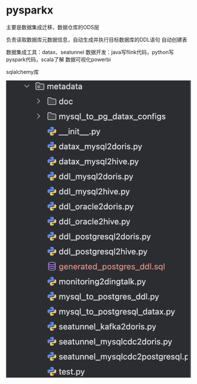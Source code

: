 # pysparkx

主要是数据集成迁移，数据仓库的ODS层

负责读取数据库元数据信息，自动生成并执行目标数据库的DDL语句 自动创建表

数据集成工具：datax、seatunnel
数据开发：java写flink代码，python写pyspark代码，scala了解
数据可视化powerbi

sqlalchemy库


![截屏2025-10-08 09.23.26.png](%E6%88%AA%E5%B1%8F2025-10-08%2009.23.26.png)
